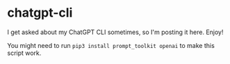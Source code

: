 # chatgpt-cli
I get asked about my ChatGPT CLI sometimes, so I'm posting it here. Enjoy! 

You might need to run `pip3 install prompt_toolkit openai` to make this script work.
